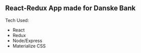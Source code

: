 ## React-Redux App made for Danske Bank

Tech Used:
* React
* Redux
* Node/Express
* Materialize CSS
